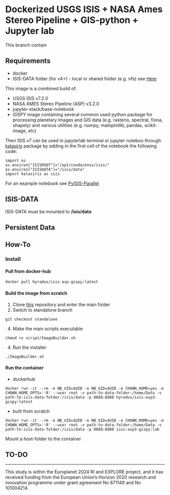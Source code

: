 # Dockerized USGS ISIS + NASA Ames Stereo Pipeline + GIS-python + Jupyter lab

This branch contain 

## Requirements

* docker
* ISIS-DATA folder (for v4+) - local or shared folder (e.g. nfs) see [Here](https://github.com/USGS-Astrogeology/ISIS3)

This image is a combined build of:

* USGS ISIS v7.2.0
* NASA AMES Stereo Pipeline (ASP) v3.2.0
* jupyter-stack/base-notebook  
* GISPY image containing several common used python package for processing planetary images and GIS data (e.g. rasterio, spectral, fiona, shapely) and various utilities (e.g. numpy, matoplotlib, pandas, scikit-image, etc)

Then ISIS v7 can be used in jupyterlab terminal or jupyter noteboo through [kalasiris](https://github.com/rbeyer/kalasiris) package by adding in the first cell of the notebook the following code:
```
import os
os.environ["ISISROOT"]="/opt/conda/envs/isis/"
os.environ["ISISDATA"]="/isis/data"
import kalasiris as isis
```
For an example notebook see [PyISIS-Parallel](https://github.com/Hyradus/PyISIS-Parallel/tree/main/PyISIS-Parallel)

## ISIS-DATA

ISIS-DATA must be mounted to **/isis/data** 

## Persistent Data

## How-To

### Install 

#### Pull from docker-hub 
```
docker pull hyradus/isis-asp-gispy:latest
```
#### Build the image from scratch

1) Clone [this](https://github.com/europlanet-gmap/docker-isis3.git) repository and enter the main folder
2) Switch to standalone branch
```
git checkout standalone
```
4) Make the main scripts executable
```
chmod +x script/ImageBuilder.sh
```
4) Run the installer
```
./ImageBuilder.sh
```

#### Run the container
* dockerhub 
```
docker run -it --rm -e NB_UID=$UID -e NB_GID=$UID -e CHOWN_HOME=yes -e CHOWN_HOME_OPTS='-R' --user root -v path-to-data-folder:/home/Data -v path-to-isis-data-folder:/isis/data -p 8888:8888 hyradus/isis-asp3-gispy:latest

```

* built from scratch 
```
docker run -it --rm -e NB_UID=$UID -e NB_GID=$UID -e CHOWN_HOME=yes -e CHOWN_HOME_OPTS='-R' --user root -v path-to-data-folder:/home/Data -v path-to-isis-data-folder:/isis/data -p 8888:8888 isis-asp3-gispy:lab
```
Mount a host-folder to the container

## TO-DO
_____________________
This study is within the Europlanet 2024 RI and EXPLORE project, and it has received funding from the European Union’s Horizon 2020 research and innovation programme under grant agreement No 871149 and No 101004214.
